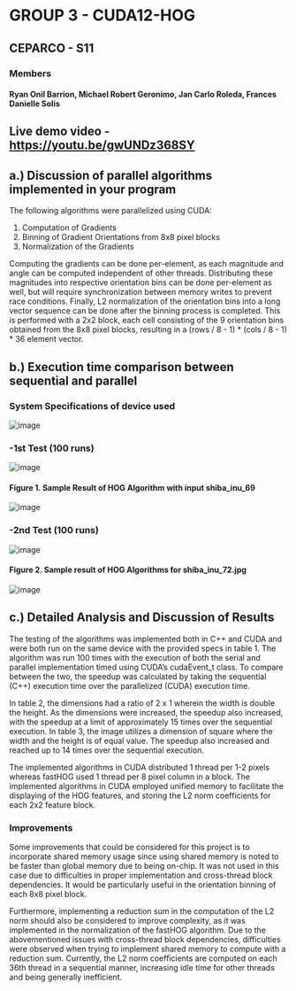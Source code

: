 # GROUP 3 - CUDA12-HOG

## CEPARCO - S11
### Members
#### Ryan Onil Barrion, Michael Robert Geronimo, Jan Carlo Roleda, Frances Danielle Solis 

## Live demo video - https://youtu.be/gwUNDz368SY

## a.) Discussion of parallel algorithms implemented in your program

The following algorithms were parallelized using CUDA:
1. Computation of Gradients
2. Binning of Gradient Orientations from 8x8 pixel blocks
3. Normalization of the Gradients

Computing the gradients can be done per-element, as each magnitude and angle can be computed independent of other threads. Distributing these magnitudes into respective orientation bins can be done per-element as well, but will require synchronization between memory writes to prevent race conditions. Finally, L2 normalization of the orientation bins into a long vector sequence can be done after the binning process is completed. This is performed with a 2x2 block, each cell consisting of the 9 orientation bins obtained from the 8x8 pixel blocks, resulting in a (rows / 8 - 1) * (cols / 8 - 1) * 36 element vector.

## b.) Execution time comparison between sequential and parallel
### System Specifications of device used 
![image](https://github.com/Bol3x/CUDA12-HOG/assets/115066447/8a21600d-9bb5-4ba8-916e-c67b1c0b83c6)

### -1st Test (100 runs)
![image](https://github.com/Bol3x/CUDA12-HOG/assets/115066447/282a6597-846e-4b32-a254-687e1a8e207a)

#### Figure 1. Sample Result of HOG Algorithm with input shiba_inu_69 
![image](https://github.com/Bol3x/CUDA12-HOG/assets/115066447/5254af6f-a088-40a9-885e-90dd3fd41c0d)


### -2nd Test (100 runs)
![image](https://github.com/Bol3x/CUDA12-HOG/assets/115066447/9a88260c-b56f-40ed-be61-ee02591d8ace)


#### Figure 2. Sample result of HOG Algorithms for shiba_inu_72.jpg
![image](https://github.com/Bol3x/CUDA12-HOG/assets/115066447/ffea2029-344d-4831-884e-534721d9e3c5)


## c.) Detailed Analysis and Discussion of Results
The testing of the algorithms was implemented both in C++ and CUDA and were both run on the same device with the provided specs in table 1. The algorithm was run 100 times with the execution of both the serial and parallel implementation timed using CUDA’s cudaEvent_t class. To compare between the two, the speedup was calculated by taking the sequential (C++) execution time over the parallelized (CUDA) execution time.

In table 2, the dimensions had a ratio of 2 x 1 wherein the width is double the height. As the dimensions were increased, the speedup also increased, with the speedup at a limit of approximately 15 times over the sequential execution. In table 3, the image utilizes a dimension of square where the width and the height is of equal value. The speedup also increased and reached up to 14 times over the sequential execution.

The implemented algorithms in CUDA distributed 1 thread per 1-2 pixels whereas fastHOG used 1 thread per 8 pixel column in a block. The implemented algorithms in CUDA employed unified memory to facilitate the displaying of the HOG features, and storing the L2 norm coefficients for each 2x2 feature block.


### Improvements
Some improvements that could be considered for this project is to incorporate shared memory usage since using shared memory is noted to be faster than global memory due to being on-chip. It was not used in this case due to difficulties in proper implementation and cross-thread block dependencies. It would be particularly useful in the orientation binning of each 8x8 pixel block. 

Furthermore, implementing a reduction sum in the computation of the L2 norm should also be considered to improve complexity, as it was implemented in the normalization of the fastHOG algorithm. Due to the abovementioned issues with cross-thread block dependencies, difficulties were observed when trying to implement shared memory to compute with a reduction sum. Currently, the L2 norm coefficients are computed on each 36th thread in a sequential manner, increasing idle time for other threads and being generally inefficient.
